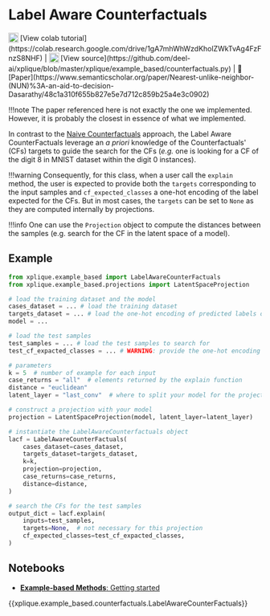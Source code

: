 # Label Aware Counterfactuals

<sub>
    <img src="https://upload.wikimedia.org/wikipedia/commons/d/d0/Google_Colaboratory_SVG_Logo.svg" width="20">
</sub> [View colab tutorial](https://colab.research.google.com/drive/1gA7mhWhWzdKholZWkTvAg4FzFnzS8NHF) |
<sub>
    <img src="https://upload.wikimedia.org/wikipedia/commons/9/91/Octicons-mark-github.svg" width="20">
</sub> [View source](https://github.com/deel-ai/xplique/blob/master/xplique/example_based/counterfactuals.py) |
📰 [Paper](https://www.semanticscholar.org/paper/Nearest-unlike-neighbor-(NUN)%3A-an-aid-to-decision-Dasarathy/48c1a310f655b827e5e7d712c859b25a4e3c0902)

!!!note
    The paper referenced here is not exactly the one we implemented. However, it is probably the closest in essence of what we implemented.

In contrast to the [Naive Counterfactuals](../../counterfactuals/naive_counter_factuals/) approach, the Label Aware CounterFactuals leverage an *a priori* knowledge of the Counterfactuals' (CFs) targets to guide the search for the CFs (*e.g.* one is looking for a CF of the digit 8 in MNIST dataset within the digit 0 instances).

!!!warning
    Consequently, for this class, when a user call the `explain` method, the user is expected to provide both the `targets` corresponding to the input samples and `cf_expected_classes` a one-hot encoding of the label expected for the CFs. But in most cases, the `targets` can be set to `None` as they are computed internally by projections.

!!!info
    One can use the `Projection` object to compute the distances between the samples (e.g. search for the CF in the latent space of a model).

## Example

```python
from xplique.example_based import LabelAwareCounterFactuals
from xplique.example_based.projections import LatentSpaceProjection

# load the training dataset and the model
cases_dataset = ... # load the training dataset
targets_dataset = ... # load the one-hot encoding of predicted labels of the training dataset
model = ...

# load the test samples
test_samples = ... # load the test samples to search for
test_cf_expacted_classes = ... # WARNING: provide the one-hot encoding of the expected label of the CFs

# parameters
k = 5  # number of example for each input
case_returns = "all"  # elements returned by the explain function
distance = "euclidean"
latent_layer = "last_conv"  # where to split your model for the projection

# construct a projection with your model
projection = LatentSpaceProjection(model, latent_layer=latent_layer)

# instantiate the LabelAwareCounterfactuals object
lacf = LabelAwareCounterFactuals(
    cases_dataset=cases_dataset,
    targets_dataset=targets_dataset,
    k=k,
    projection=projection,
    case_returns=case_returns,
    distance=distance,
)

# search the CFs for the test samples
output_dict = lacf.explain(
    inputs=test_samples,
    targets=None,  # not necessary for this projection
    cf_expected_classes=test_cf_expacted_classes,
)
```

## Notebooks

- [**Example-based Methods**: Getting started](https://colab.research.google.com/drive/1gA7mhWhWzdKholZWkTvAg4FzFnzS8NHF)

{{xplique.example_based.counterfactuals.LabelAwareCounterFactuals}}